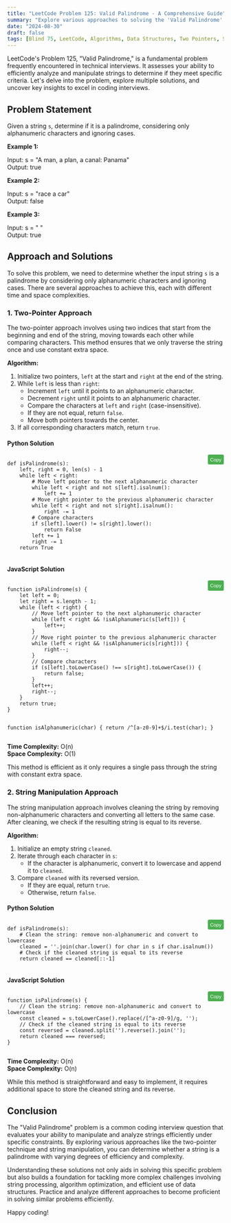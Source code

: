 ```yaml
---
title: "LeetCode Problem 125: Valid Palindrome - A Comprehensive Guide"
summary: "Explore various approaches to solving the 'Valid Palindrome' problem on LeetCode, including two-pointer and string manipulation methods."
date: "2024-08-30"
draft: false
tags: [Blind 75, LeetCode, Algorithms, Data Structures, Two Pointers, String Manipulation]
---
```


LeetCode's Problem 125, "Valid Palindrome," is a fundamental problem frequently encountered in technical interviews. It assesses your ability to efficiently analyze and manipulate strings to determine if they meet specific criteria. Let's delve into the problem, explore multiple solutions, and uncover key insights to excel in coding interviews.

## Problem Statement

Given a string `s`, determine if it is a palindrome, considering only alphanumeric characters and ignoring cases.

**Example 1:**

Input: s = "A man, a plan, a canal: Panama"  
Output: true

**Example 2:**

Input: s = "race a car"  
Output: false

**Example 3:**

Input: s = " "  
Output: true

## Approach and Solutions

To solve this problem, we need to determine whether the input string `s` is a palindrome by considering only alphanumeric characters and ignoring cases. There are several approaches to achieve this, each with different time and space complexities.

### 1. Two-Pointer Approach

The two-pointer approach involves using two indices that start from the beginning and end of the string, moving towards each other while comparing characters. This method ensures that we only traverse the string once and use constant extra space.

**Algorithm:**
1. Initialize two pointers, `left` at the start and `right` at the end of the string.
2. While `left` is less than `right`:
    - Increment `left` until it points to an alphanumeric character.
    - Decrement `right` until it points to an alphanumeric character.
    - Compare the characters at `left` and `right` (case-insensitive).
    - If they are not equal, return `false`.
    - Move both pointers towards the center.
3. If all corresponding characters match, return `true`.

#### Python Solution

<div class="code-container">
   <pre><code class="language-python">
def isPalindrome(s):
    left, right = 0, len(s) - 1
    while left < right:
        # Move left pointer to the next alphanumeric character
        while left < right and not s[left].isalnum():
            left += 1
        # Move right pointer to the previous alphanumeric character
        while left < right and not s[right].isalnum():
            right -= 1
        # Compare characters
        if s[left].lower() != s[right].lower():
            return False
        left += 1
        right -= 1
    return True
    </code></pre>
   <button class="copy-button" onclick="copyCode(this)">Copy</button>
</div>

#### JavaScript Solution

<div class="code-container">
   <pre><code class="language-javascript">
function isPalindrome(s) {
    let left = 0;
    let right = s.length - 1;
    while (left < right) {
        // Move left pointer to the next alphanumeric character
        while (left < right && !isAlphanumeric(s[left])) {
            left++;
        }
        // Move right pointer to the previous alphanumeric character
        while (left < right && !isAlphanumeric(s[right])) {
            right--;
        }
        // Compare characters
        if (s[left].toLowerCase() !== s[right].toLowerCase()) {
            return false;
        }
        left++;
        right--;
    }
    return true;
}

function isAlphanumeric(char) {
return /^[a-z0-9]+$/i.test(char);
}
</code></pre>
<button class="copy-button" onclick="copyCode(this)">Copy</button>
</div>

**Time Complexity:** O(n)  
**Space Complexity:** O(1)

This method is efficient as it only requires a single pass through the string with constant extra space.

### 2. String Manipulation Approach

The string manipulation approach involves cleaning the string by removing non-alphanumeric characters and converting all letters to the same case. After cleaning, we check if the resulting string is equal to its reverse.

**Algorithm:**
1. Initialize an empty string `cleaned`.
2. Iterate through each character in `s`:
    - If the character is alphanumeric, convert it to lowercase and append it to `cleaned`.
3. Compare `cleaned` with its reversed version.
    - If they are equal, return `true`.
    - Otherwise, return `false`.

#### Python Solution

<div class="code-container">
   <pre><code class="language-python">
def isPalindrome(s):
    # Clean the string: remove non-alphanumeric and convert to lowercase
    cleaned = ''.join(char.lower() for char in s if char.isalnum())
    # Check if the cleaned string is equal to its reverse
    return cleaned == cleaned[::-1]
    </code></pre>
   <button class="copy-button" onclick="copyCode(this)">Copy</button>
</div>

#### JavaScript Solution

<div class="code-container">
   <pre><code class="language-javascript">
function isPalindrome(s) {
    // Clean the string: remove non-alphanumeric and convert to lowercase
    const cleaned = s.toLowerCase().replace(/[^a-z0-9]/g, '');
    // Check if the cleaned string is equal to its reverse
    const reversed = cleaned.split('').reverse().join('');
    return cleaned === reversed;
}
    </code></pre>
   <button class="copy-button" onclick="copyCode(this)">Copy</button>
</div>

**Time Complexity:** O(n)  
**Space Complexity:** O(n)

While this method is straightforward and easy to implement, it requires additional space to store the cleaned string and its reverse.

## Conclusion

The "Valid Palindrome" problem is a common coding interview question that evaluates your ability to manipulate and analyze strings efficiently under specific constraints. By exploring various approaches like the two-pointer technique and string manipulation, you can determine whether a string is a palindrome with varying degrees of efficiency and complexity.

Understanding these solutions not only aids in solving this specific problem but also builds a foundation for tackling more complex challenges involving string processing, algorithm optimization, and efficient use of data structures. Practice and analyze different approaches to become proficient in solving similar problems efficiently.

Happy coding!

<script>
function copyCode(button) {
   const code = button.previousElementSibling.innerText;
   navigator.clipboard.writeText(code).then(() => {
       button.innerText = 'Copied!';
       setTimeout(() => {
           button.innerText = 'Copy';
       }, 2000);
   }).catch(err => {
       console.error('Failed to copy: ', err);
   });
}
</script>

<style>
.code-container {
   position: relative;
   margin-bottom: 1em;
}

.copy-button {
   position: absolute;
   top: 0;
   right: 0;
   padding: 0.5em;
   background: #4CAF50;
   color: white;
   border: none;
   cursor: pointer;
   font-size: 0.8em;
   border-radius: 3px;
}

.copy-button:hover {
   background: #45a049;
}
</style>
